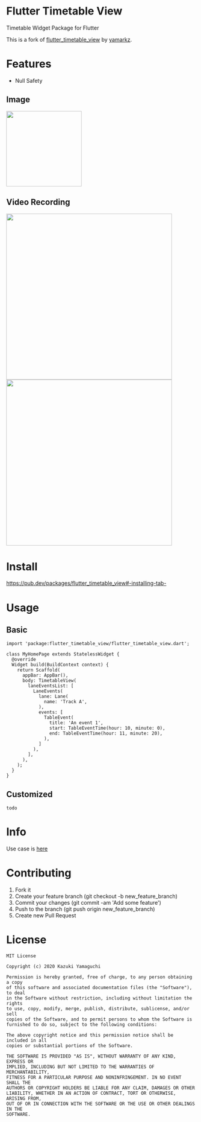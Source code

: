 # Flutter Timetable View

Timetable Widget Package for Flutter

This is a fork of [flutter_timetable_view](https://github.com/yamarkz/flutter_timetable_view) by [yamarkz](https://github.com/yamarkz). 
 

# Features
* Null Safety

## Image

<img src="https://user-images.githubusercontent.com/12509392/75619419-dc877480-5bbe-11ea-88a3-330e0a03154e.png" width="200" />

## Video Recording

<img src="https://user-images.githubusercontent.com/12509392/75619433-f0cb7180-5bbe-11ea-8644-11d7277b2e29.gif" height="440" />  <img src="https://user-images.githubusercontent.com/12509392/75619441-0476d800-5bbf-11ea-854b-4e9ec653f551.gif" height="440" />

# Install

https://pub.dev/packages/flutter_timetable_view#-installing-tab-

# Usage

## Basic

```
import 'package:flutter_timetable_view/flutter_timetable_view.dart';

class MyHomePage extends StatelessWidget {
  @override
  Widget build(BuildContext context) {
    return Scaffold(
      appBar: AppBar(),
      body: TimetableView(
        laneEventsList: [
          LaneEvents(
            lane: Lane(
              name: 'Track A',
            ),
            events: [
              TableEvent(
                title: 'An event 1',
                start: TableEventTime(hour: 10, minute: 0),
                end: TableEventTime(hour: 11, minute: 20),
              ),
            ]
          ),
        ],
      ),
    );
  }
}
```

## Customized

```
todo
```

# Info

Use case is [here](https://github.com/yamarkz/unofficial_conference_app_2020)

# Contributing

1. Fork it
2. Create your feature branch (git checkout -b new_feature_branch)
3. Commit your changes (git commit -am 'Add some feature')
4. Push to the branch (git push origin new_feature_branch)
5. Create new Pull Request

# License

```
MIT License

Copyright (c) 2020 Kazuki Yamaguchi

Permission is hereby granted, free of charge, to any person obtaining a copy
of this software and associated documentation files (the "Software"), to deal
in the Software without restriction, including without limitation the rights
to use, copy, modify, merge, publish, distribute, sublicense, and/or sell
copies of the Software, and to permit persons to whom the Software is
furnished to do so, subject to the following conditions:

The above copyright notice and this permission notice shall be included in all
copies or substantial portions of the Software.

THE SOFTWARE IS PROVIDED "AS IS", WITHOUT WARRANTY OF ANY KIND, EXPRESS OR
IMPLIED, INCLUDING BUT NOT LIMITED TO THE WARRANTIES OF MERCHANTABILITY,
FITNESS FOR A PARTICULAR PURPOSE AND NONINFRINGEMENT. IN NO EVENT SHALL THE
AUTHORS OR COPYRIGHT HOLDERS BE LIABLE FOR ANY CLAIM, DAMAGES OR OTHER
LIABILITY, WHETHER IN AN ACTION OF CONTRACT, TORT OR OTHERWISE, ARISING FROM,
OUT OF OR IN CONNECTION WITH THE SOFTWARE OR THE USE OR OTHER DEALINGS IN THE
SOFTWARE.
```
